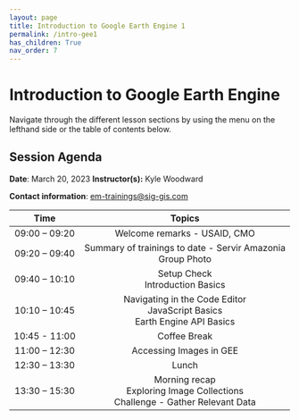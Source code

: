 ```yaml
---
layout: page
title: Introduction to Google Earth Engine 1
permalink: /intro-gee1
has_children: True
nav_order: 7
---
```


# Introduction to Google Earth Engine
Navigate through the different lesson sections by using the menu on the lefthand side or the table of contents below.

## Session Agenda

**Date**: March 20, 2023
**Instructor(s):** Kyle Woodward

**Contact information**: [em-trainings@sig-gis.com](em-trainings@sig-gis.com)

|      Time     |                                                                                                       Topics                                                                                                      |
|:-------------:|:-----------------------------------------------------------------------------------------------------------------------------------------------------------------------------------------------------------------:|
| 09:00 – 09:20 |                                  Welcome remarks - USAID, CMO           |
| 09:20 – 09:40 |                                  Summary of trainings to date - Servir Amazonia<br>Group Photo           |
| 09:40 – 10:10  |Setup Check<br>Introduction Basics                                                                                |
| 10:10 – 10:45  |Navigating in the Code Editor<br>JavaScript Basics<br>Earth Engine API Basics                                                                                |
| 10:45 - 11:00   |                                Coffee Break                                 |
| 11:00 – 12:30 |                           Accessing Images in GEE
| 12:30 – 13:30 |                                 Lunch                                   |
| 13:30 – 15:30  |            Morning recap<br>Exploring Image Collections<br>Challenge - Gather Relevant Data    |
